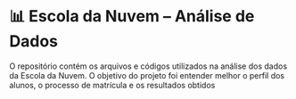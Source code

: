 # 📊 Escola da Nuvem – Análise de Dados

O repositório contém os arquivos e códigos utilizados na análise dos dados da Escola da Nuvem. O objetivo do projeto foi entender melhor o perfil dos alunos, o processo de matrícula e os resultados obtidos
